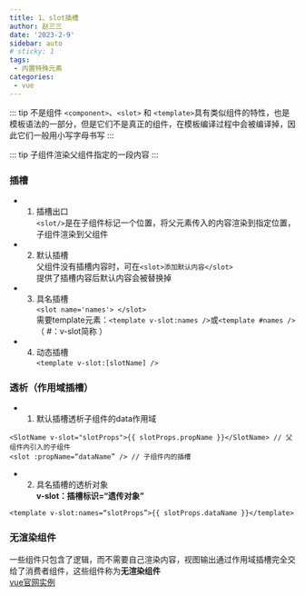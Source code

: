 ```yaml
---
title: 1、slot插槽
author: 赵三三
date: '2023-2-9'
sidebar: auto
# sticky: 1
tags:
 - 内置特殊元素
categories:
 - vue
---
```


::: tip  不是组件
`<component>`、`<slot>` 和 `<template>`具有类似组件的特性，也是模板语法的一部分，但是它们不是真正的组件，在模板编译过程中会被编译掉，因此它们一般用小写字母书写
:::

::: tip
子组件渲染父组件指定的一段内容
:::

### 插槽<br>
- 1. 插槽出口<br>
`<slot/>`是在子组件标记一个位置，将父元素传入的内容渲染到指定位置，子组件渲染到父组件
- 2. 默认插槽<br>
父组件没有插槽内容时，可在`<slot>添加默认内容</slot>`<br>
提供了插槽内容后默认内容会被替换掉<br>
- 3. 具名插槽<br>
`<slot name='names'> </slot>`<br>
需要template元素：`<template v-slot:names />`或`<template #names />`（ #：v-slot简称 ）
- 4. 动态插槽<br>
`<template v-slot:[slotName] />`
### 透析（作用域插槽）<br>
- 1. 默认插槽透析子组件的data作用域<br>
```
<SlotName v-slot="slotProps">{{ slotProps.propName }}</SlotName> // 父组件内引入的子组件
<slot :propName=“dataName” /> // 子组件内的插槽
```
- 2. 具名插槽的透析对象<br>
**v-slot：插槽标识=“遗传对象”**
```
<template v-slot:names=“slotProps”>{{ slotProps.dataName }}</template>
```
### 无渲染组件<br>
一些组件只包含了逻辑，而不需要自己渲染内容，视图输出通过作用域插槽完全交给了消费者组件，这些组件称为**无渲染组件**<br>
[vue官网实例](https://cn.vuejs.org/guide/components/slots.html#scoped-slots)